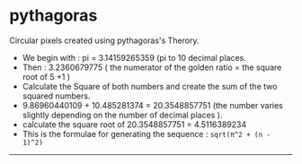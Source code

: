 # pythagoras

Circular pixels created using pythagoras's Therory. 

* We begin with :  pi = 3.14159265359 (pi to 10 decimal places.
* Then : 3.2360679775 ( the numerator of the golden ratio = the square root of 5 +1 )
* Calculate the Square of both numbers and create the sum of the two squared numbers.
*  9.86960440109  +  10.485281374 = 20.3548857751 (the number varies slightly depending on the number of decimal places ).
*  calculate the square root of 20.3548857751 = 4.5116389234
*  This is the formulae for generating the sequence : ```sqrt(π^2 + (n - 1)^2)```
 *************************************************************************************************************************************************************************
